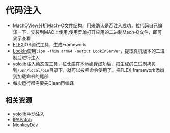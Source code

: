 # 代码注入

- [MachOView](https://github.com/gdbinit/MachOView.git)分析Mach-O文件结构，用来确认是否注入成功，拉代码自己编译一下，安装到MAC上使用,使用菜单打开应用的二进制Mach-O文件，即可显示查看
- [FLEX](https://github.com/FLEXTool/FLEX.git)iOS调试工具，生成Framework
- [LookIn](https://lookin.work/)使用`lipo -thin arm64 -output LookInServer`，提取真机版本的二进制后进行注入
- [yololib](https://github.com/KJCracks/yololib.git)注入动态库工具，拉仓库在本地编译成功后，把生成的二进制拷贝到`/usr/local/bin`目录下，就可以按照命令使用了。把FLEX.framework添加到加载命令的尾部
- 每次运行都需要先Clean再编译

## 相关资源

- [yololib手动注入](https://youtu.be/0I9hL4QlyJU)
- [IPAPatch](https://github.com/Naituw/IPAPatch)
- [MonkeyDev](https://github.com/AloneMonkey/MonkeyDev.git)

